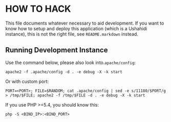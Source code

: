 HOW TO HACK
===========

This file documents whatever necessary to aid development. If you want to know how to setup and deploy this application (which is a Ushahidi instance), this is not the right file, see `README.markdown` instead.

Running Development Instance
----------------------------

Use the command below, please also look into.`apache/config`:

    apache2 -f .apache/config -d . -e debug -X -k start

Or with custom port:

    PORT=<PORT>; FILE=$RANDOM; cat .apache/config | sed -e s/11180/$PORT/g > /tmp/$FILE; apache2 -f /tmp/$FILE -d . -e debug -X -k start

If you use PHP >=5.4, you should know this:

    php -S <BIND_IP>:<BIND_PORT>

